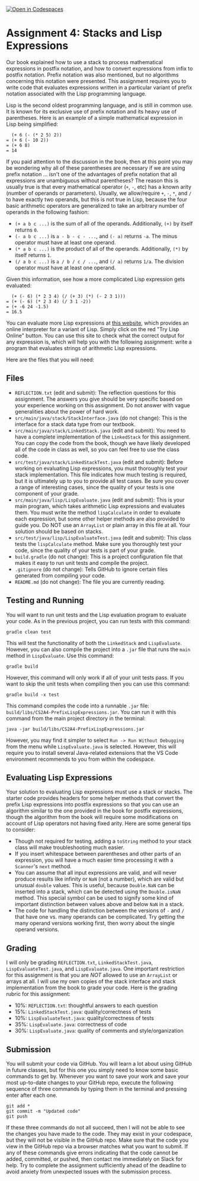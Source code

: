 [![Open in Codespaces](https://classroom.github.com/assets/launch-codespace-7f7980b617ed060a017424585567c406b6ee15c891e84e1186181d67ecf80aa0.svg)](https://classroom.github.com/open-in-codespaces?assignment_repo_id=13866667)
# Assignment 4: Stacks and Lisp Expressions

Our book explained how to use a stack to process mathematical expressions in postfix notation, and how to convert expressions from infix to postfix notation. Prefix notation was also mentioned, but no algorithms concerning this notation were presented. This assignment requires you to write code that evaluates expressions written in a particular variant of prefix notation associated with the Lisp programming language.

Lisp is the second oldest programming language, and is still in common use. It is known for its exclusive use of prefix notation and its heavy use of parentheses. Here is an example of a simple mathematical expression in Lisp being simplified:

```
  (+ 6 (- (* 2 5) 2))
= (+ 6 (- 10 2))
= (+ 6 8)
= 14
```

If you paid attention to the discussion in the book, then at this point you may be wondering why all of these parentheses are necessary if we are using prefix notation ... isn't one of the advantages of prefix notation that all expressions are unambiguous without parentheses? The reason this is usually true is that every mathematical operator (`+`, `-`, etc) has a known arity (number of operands or parameters). Usually, we allow/require `+`, `-`, `*`, and `/` to have exactly two operands, but this is not true in Lisp, because the four basic arithmetic operators are generalized to take an arbitrary number of operands in the following fashion:

- `(+ a b c ...)` is the sum of all of the operands. Additionally, `(+)` by itself returns `0`.
- `(- a b c ...)` is `a - b - c - ...`, and `(- a)` returns `-a`. The minus operator must have at least one operand.
- `(* a b c ...)` is the product of all of the operands. Additionally, `(*)` by itself returns `1`.
- `(/ a b c ...)` is `a / b / c / ...`, and `(/ a)` returns `1/a`. The division operator must have at least one operand.

Given this information, see how a more complicated Lisp expression gets evaluated:

```
  (+ (- 6) (* 2 3 4) (/ (+ 3) (*) (- 2 3 1)))
= (+ (- 6) (* 2 3 4) (/ 3 1 -2))
= (+ -6 24 -1.5)
= 16.5
```

You can evaluate more Lisp expressions at [this website](https://common-lisp.net/downloads), which provides an online interpreter for a variant of Lisp. 
Simply click on the red "Try Lisp Online" button.
You can use this site to check what the correct output for any expression is, which will help you with the following assignment: write a program that evaluates strings of arithmetic Lisp expressions.
	
Here are the files that you will need:

## Files

- `REFLECTION.txt` (edit and submit): The reflection questions for this assignment. The answers you give should be very specific based on your experience working on this assignment. Do not answer with vague generalities about the power of hard work.
- `src/main/java/stack/StackInterface.java` (do not change): This is the interface for a stack data type from our textbook.
- `src/main/java/stack/LinkedStack.java` (edit and submit): You need to have a complete implementation of the `LinkedStack` for this assignment. You can copy the code from the book, though we have likely developed all of the code in class as well, so you can feel free to use the class code.
- `src/test/java/stack/LinkedStackTest.java` (edit and submit): Before working on evaluating Lisp expressions, you must thoroughly test your stack implementation. This file indicates how much testing is required, but it is ultimately up to you to provide all test cases. Be sure you cover a range of interesting cases, since the quality of your tests is one component of your grade.
- `src/main/java/lisp/LispEvaluate.java` (edit and submit): This is your main program, which takes arithmetic Lisp expressions and evaluates them. You must write the method `lispCalculate` in order to evaluate each expression, but some other helper methods are also provided to guide you. Do NOT use an `ArrayList` or plain array in this file at all. Your solution should be based on stacks.
- `src/test/java/lisp/LispEvaluateTest.java` (edit and submit): This class tests the `lispCalculate` method. Make sure you thoroughly test your code, since the quality of your tests is part of your grade.
- `build.gradle` (do not change): This is a project configuration file that makes it easy to run unit tests and compile the project.
- `.gitignore` (do not change): Tells GitHub to ignore certain files generated from compiling your code.
- `README.md` (do not change): The file you are currently reading.

## Testing and Running

You will want to run unit tests and the Lisp evaluation program to evaluate your code. As in the previous project, you can run tests with this command:
```
gradle clean test
```
This will test the functionality of both the `LinkedStack` and `LispEvaluate`. However, you can also compile the project into a `.jar` file that runs the `main` method in `LispEvaluate`. Use this command:
```
gradle build
```
However, this command will only work if all of your unit tests pass. If you want to skip the unit tests when compiling then you can use this command:
```
gradle build -x test
```
This command compiles the code into a runnable `.jar` file: `build/libs/CS2A4-PrefixLispExpressions.jar`. You can run it with this command from the main project directory in the terminal:
```
java -jar build/libs/CS2A4-PrefixLispExpressions.jar
```
However, you may find it simpler to select `Run -> Run Without Debugging` from the menu while `LispEvaluate.java` is selected. However, this will require you to install several Java-related extensions that the VS Code environment recommends to you from within the codespace.

## Evaluating Lisp Expressions

Your solution to evaluating Lisp expressions must use a stack or stacks. The starter code provides headers for some helper methods that convert the prefix Lisp expressions into postfix expressions so that you can use an algorithm similar to the one provided in the book for postfix expressions, though the algorithm from the book will require some modifications on account of Lisp operators not having fixed arity. Here are some general tips to consider:

- Though not required for testing, adding a `toString` method to your stack class will make troubleshooting much easier.
- If you insert whitespace between parentheses and other parts of an expression, you will have a much easier time processing it with a `Scanner`'s `next` method.
- You can assume that all input expressions are valid, and will never produce results like infinity or `NaN` (not a number), which are valid but unusual `double` values. This is useful, because `Double.NaN` can be inserted into a stack, which can be detected using the `Double.isNaN` method. This special symbol can be used to signify some kind of important distinction between values above and below `NaN` in a stack.
- The code for handling the distinction between the versions of `-` and `/` that have one vs. many operands can be complicated. Try getting the many operand versions working first, then worry about the single operand versions.

## Grading

I will only be grading `REFLECTION.txt`, `LinkedStackTest.java`, `LispEvaluateTest.java`, and `LispEvaluate.java`. One important restriction for this assignment is that you are *NOT* allowed to use an `ArrayList` or arrays at all. I will use my own copies of the stack interface and stack implementation from the book to grade your code. Here is the grading rubric for this assignment:
- 10%: `REFLECTION.txt`: thoughtful answers to each question
- 15%: `LinkedStackTest.java`: quality/correctness of tests
- 10%: `LispEvaluateTest.java`: quality/correctness of tests
- 35%: `LispEvaluate.java`: correctness of code
- 30%: `LispEvaluate.java`: quality of comments and style/organization

## Submission

You will submit your code via GitHub. You will learn a lot about using GitHub in future classes, but for this one you simply need to know some basic commands to get by. Whenever you want to save your work and save your most up-to-date changes to your GitHub repo, execute the following sequence of three commands by typing them in the terminal and pressing enter after each one.

```
git add *
git commit -m "Updated code"
git push
```

If these three commands do not all succeed, then I will not be able to see the changes you have made to the code. They may exist in your codespace, but they will not be visible in the GitHub repo. Make sure that the code you view in the GitHub repo via a browser matches what you want to submit. If any of these commands give errors indicating that the code cannot be added, committed, or pushed, then contact me immediately on Slack for help. Try to complete the assignment sufficiently ahead of the deadline to avoid anxiety from unexpected issues with the submission process.
